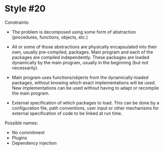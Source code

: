 Style #20
==============================

Constraints:

- The problem is decomposed using some form of abstraction
  (procedures, functions, objects, etc.)

- All or some of those abstractions are physically encapsulated into
  their own, usually pre-compiled, packages. Main program and each of
  the packages are compiled independently. These packages are loaded
  dynamically by the main program, usually in the beginning (but not
  necessarily).

- Main program uses functions/objects from the dynamically-loaded
  packages, without knowing which exact implementations will be
  used. New implementations can be used without having to adapt or
  recompile the main program.

- External specification of which packages to load. This can be done
  by a configuration file, path conventions, user input or other
  mechanisms for external specification of code to be linked at run
  time.

Possible names:

- No commitment
- Plugins
- Dependency injection
